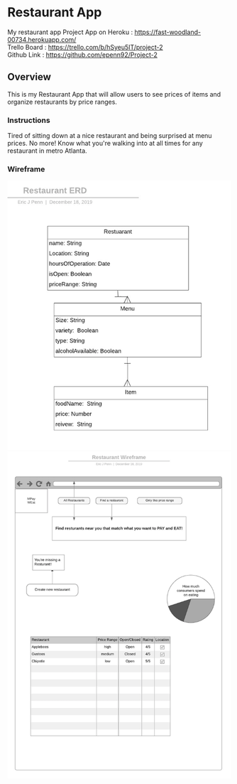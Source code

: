 # Restaurant App
My restaurant app
Project App on Heroku : <https://fast-woodland-00734.herokuapp.com/>  
Trello Board : <https://trello.com/b/hSyeu5IT/project-2>     
Github Link : <https://github.com/epenn92/Project-2>  
## Overview
This is my Restaurant App that will allow users to see prices of items and organize restaurants by price ranges.

### Instructions
Tired of sitting down at a nice restaurant and being surprised at menu prices. No more! Know what you're walking into at all times for any restaurant in metro Atlanta.
### Wireframe
![RestaurantAppERD](/images/restaurant-ERD.png)   
![RestaurantAppWireframe](/images/restaurant-Wireframe.png)

